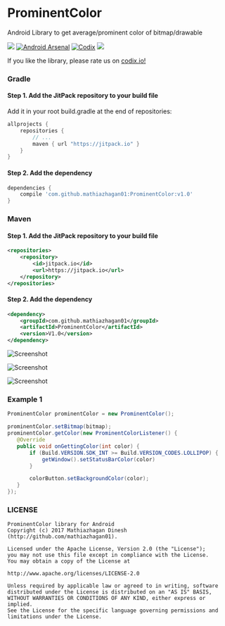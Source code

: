 # ProminentColor
Android Library to get average/prominent color of bitmap/drawable

[![](https://jitpack.io/v/mathiazhagan01/ProminentColor.svg)](https://jitpack.io/#mathiazhagan01/ProminentColor)
[![Android Arsenal](https://img.shields.io/badge/Android%20Arsenal-ProminentColor-blue.svg?style=flat-square)](https://android-arsenal.com/details/1/5979)
[![Codix](https://codix.io/gh/badge/mathiazhagan01/ProminentColor)](https://codix.io/gh/repo/mathiazhagan01/ProminentColor)
[![](https://az743702.vo.msecnd.net/cdn/kofi4.png?v=b)](https://ko-fi.com/A8817MW)

If you like the library, please rate us on <a href="https://codix.io/gh/repo/mathiazhagan01/ProminentColor">codix.io!</a>

### Gradle

#### Step 1. Add the JitPack repository to your build file
  Add it in your root build.gradle at the end of repositories:
  
``` gradle
allprojects {
	repositories {
		// ...
		maven { url "https://jitpack.io" }
	}
}
```
#### Step 2. Add the dependency
``` gradle
dependencies {
	compile 'com.github.mathiazhagan01:ProminentColor:v1.0'
}
```	  
### Maven

#### Step 1. Add the JitPack repository to your build file
``` xml
<repositories>
	<repository>
		<id>jitpack.io</id>
		<url>https://jitpack.io</url>
	</repository>
</repositories>
```  
#### Step 2. Add the dependency
``` xml	
<dependency>
	<groupId>com.github.mathiazhagan01</groupId>
	<artifactId>ProminentColor</artifactId>
	<version>V1.0</version>
</dependency>
```
![Screenshot](./1.png)

![Screenshot](./2.png)

![Screenshot](./4.png)

### Example 1
 ``` java
ProminentColor prominentColor = new ProminentColor();   

prominentColor.setBitmap(bitmap);
prominentColor.getColor(new ProminentColorListener() {
	@Override
	public void onGettingColor(int color) {
		if (Build.VERSION.SDK_INT >= Build.VERSION_CODES.LOLLIPOP) {
			getWindow().setStatusBarColor(color)
		}

		colorButton.setBackgroundColor(color);
	}
});
```
### LICENSE

	ProminentColor library for Android
	Copyright (c) 2017 Mathiazhagan Dinesh (http://github.com/mathiazhagan01).

	Licensed under the Apache License, Version 2.0 (the "License");
	you may not use this file except in compliance with the License.
	You may obtain a copy of the License at

	http://www.apache.org/licenses/LICENSE-2.0

	Unless required by applicable law or agreed to in writing, software
	distributed under the License is distributed on an "AS IS" BASIS,
	WITHOUT WARRANTIES OR CONDITIONS OF ANY KIND, either express or implied.
	See the License for the specific language governing permissions and
	limitations under the License.
